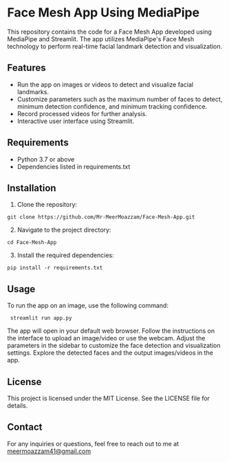 # Face Mesh App Using MediaPipe
This repository contains the code for a Face Mesh App developed using MediaPipe and Streamlit. The app utilizes MediaPipe's Face Mesh technology to perform real-time facial landmark detection and visualization.

## Features
- Run the app on images or videos to detect and visualize facial landmarks.
- Customize parameters such as the maximum number of faces to detect, minimum detection confidence, and minimum tracking confidence.
- Record processed videos for further analysis.
- Interactive user interface using Streamlit.

## Requirements
- Python 3.7 or above
- Dependencies listed in requirements.txt

## Installation
1. Clone the repository:

```git clone https://github.com/Mr-MeerMoazzam/Face-Mesh-App.git```

2. Navigate to the project directory:

```cd Face-Mesh-App```

3. Install the required dependencies:

```pip install -r requirements.txt```

## Usage
To run the app on an image, use the following command:

``` streamlit run app.py```

The app will open in your default web browser. Follow the instructions on the interface to upload an image/video or use the webcam. Adjust the parameters in the sidebar to customize the face detection and visualization settings. Explore the detected faces and the output images/videos in the app.

## License
This project is licensed under the MIT License. See the LICENSE file for details.

## Contact
For any inquiries or questions, feel free to reach out to me at meermoazzam41@gmail.com 
